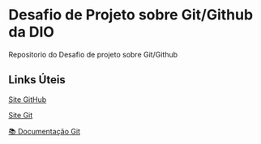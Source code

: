 # Desafio de Projeto sobre Git/Github da DIO
 Repositorio do Desafio de projeto sobre Git/Github
## Links Úteis
[Site GitHub](https://github.com)

[Site Git](https://git-scm.com)

[📚 Documentação Git](https://git-scm.com/doc)
